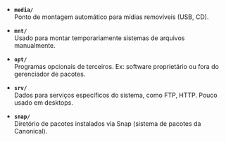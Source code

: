 - **`media/`**  
    Ponto de montagem automático para mídias removíveis (USB, CD).
    
- **`mnt/`**  
    Usado para montar temporariamente sistemas de arquivos manualmente.
    
- **`opt/`**  
    Programas opcionais de terceiros. Ex: software proprietário ou fora do gerenciador de pacotes.
    
- **`srv/`**  
    Dados para serviços específicos do sistema, como FTP, HTTP. Pouco usado em desktops.
    
- **`snap/`**  
    Diretório de pacotes instalados via Snap (sistema de pacotes da Canonical).